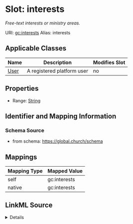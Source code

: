 

# Slot: interests 


_Free-text interests or ministry areas._





URI: [gc:interests](https://global.church/schema/interests)
Alias: interests

<!-- no inheritance hierarchy -->





## Applicable Classes

| Name | Description | Modifies Slot |
| --- | --- | --- |
| [User](User.md) | A registered platform user |  no  |






## Properties

* Range: [String](String.md)




## Identifier and Mapping Information






### Schema Source


* from schema: https://global.church/schema




## Mappings

| Mapping Type | Mapped Value |
| ---  | ---  |
| self | gc:interests |
| native | gc:interests |




## LinkML Source

<details>
```yaml
name: interests
description: Free-text interests or ministry areas.
from_schema: https://global.church/schema
rank: 1000
alias: interests
domain_of:
- User
range: string

```
</details>